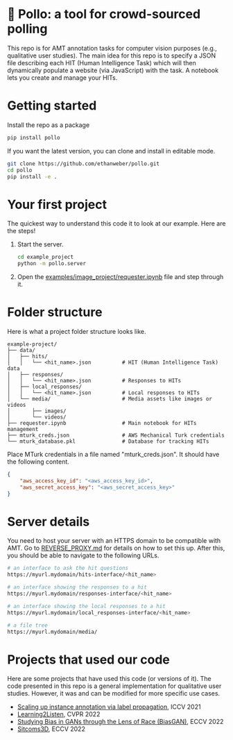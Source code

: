 # 🐥 Pollo: a tool for crowd-sourced polling

This repo is for AMT annotation tasks for computer vision purposes (e.g., qualitative user studies). The main idea for this repo is to specify a JSON file describing each HIT (Human Intelligence Task) which will then dynamically populate a website (via JavaScript) with the task. A notebook lets you create and manage your HITs.

# Getting started

Install the repo as a package

```bash
pip install pollo
```

If you want the latest version, you can clone and install in editable mode.

```bash
git clone https://github.com/ethanweber/pollo.git
cd pollo
pip install -e .
```

# Your first project

The quickest way to understand this code it to look at our example. Here are the steps!

1. Start the server.

    ```bash
    cd example_project
    python -m pollo.server
    ```

2. Open the [examples/image_project/requester.ipynb](examples/image_project/requester.ipynb) file and step through it.

# Folder structure

Here is what a project folder structure looks like.

```
example-project/
├── data/
│   ├── hits/
│   │   └── <hit_name>.json          # HIT (Human Intelligence Task) data
│   ├── responses/
│   │   └── <hit_name>.json          # Responses to HITs
│   ├── local_responses/
│   │   └── <hit_name>.json          # Local responses to HITs
│   └── media/                       # Media assets like images or videos
│       ├── images/
│       └── videos/
├── requester.ipynb                  # Main notebook for HITs management
├── mturk_creds.json                 # AWS Mechanical Turk credentials
└── mturk_database.pkl               # Database for tracking HITs
```

Place MTurk credentials in a file named "mturk_creds.json". It should have the following content.

```json
{
    "aws_access_key_id": "<aws_access_key_id>",
    "aws_secret_access_key": "<aws_secret_access_key>"
}
```

# Server details

You need to host your server with an HTTPS domain to be compatible with AMT. Go to [REVERSE_PROXY.md](REVERSE_PROXY.md) for details on how to set this up. After this, you should be able to navigate to the following URLs.

```bash
# an interface to ask the hit questions
https://myurl.mydomain/hits-interface/<hit_name>

# an interface showing the responses to a hit
https://myurl.mydomain/responses-interface/<hit_name>

# an interface showing the local responses to a hit
https://myurl.mydomain/local_responses-interface/<hit_name>

# a file tree
https://myurl.mydomain/media/
```

# Projects that used our code

Here are some projects that have used this code (or versions of it). The code presented in this repo is a general implementation for qualitative user studies. However, it was and can be modified for more specific use cases.

- [Scaling up instance annotation via label propagation](http://scaling-anno.csail.mit.edu/), ICCV 2021
- [Learning2Listen](https://evonneng.github.io/learning2listen/), CVPR 2022
- [Studying Bias in GANs through the Lens of Race (BiasGAN)](https://neerja.me/bias-gans/), ECCV 2022
- [Sitcoms3D](https://ethanweber.me/sitcoms3D/), ECCV 2022
